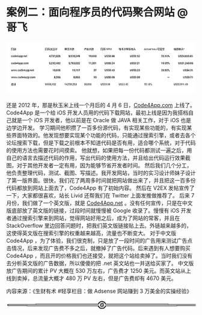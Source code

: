 # 案例二：面向程序员的代码聚合网站 @哥飞

![](img/726891f5bd967c5f9491f0e36e3a297e.png)

还是 2012 年，那是秋玉米上线一个月后的 4 月 6 日，[Code4App.com](http://code4app.com/) 上线了。Code4App 是一个给 iOS 开发人员用的代码下载网站，最初上线是因为我搭档自己就是一个 iOS 开发者，他以前是在 Oracle 做 JAVA 相关工作，对于 iOS 也是边学边开发。 学习期间他积攒了一百多份源代码，有实现某些功能的，有实现某些界面特效的。他发现想要实现某个功能的代码，只能通过搜索引擎，或者去各个论坛搜索下载，但是下载之前根本不知道代码是否有用，适合哪个系统，对于代码的使用方法也需要花时间摸索。 他就想，如果把每一份代码都测试一遍之后，用自己的语言去描述代码的作用，写出代码的使用方法，并且给出代码运行效果截图，对于其他开发者一定有用，因为能够节省开发者时间。 然后我们几个分工，他负责整理代码，测试、截图、写描述。我开发网站，当时的实习设计师妹子设计了第一版界面。很快，我们花了两周多时间就把网站做出来了，并且把这一百多份代码都放到网站上面去了，Code4App 有了初始内容。 然后在 V2EX 发帖宣传了一下，大家都很喜欢，站长 Livid 还帮我们在 Twitter 上面发推做推荐了。 后来 7 月份，我们做了一个英文版，就是 [Code4App.net](http://code4app.net/) 。没有任何宣传，只是在中文版底部放了英文版的链接，过段时间就慢慢被 Google 收录了。慢慢有 iOS 开发者通过搜索引擎来到网站，觉得网站好用之后，成为了网站的常客，并且在 StackOverflow 里边回答问题时，把我们英文版链接贴上去。外链越来越多的，这使得英文版在搜索引擎的权重越来越高，流量也不断变大。 对于中文版 Code4App ，为了体验，我们很克制，只是放了一段时间的广告用来测试广告点击情况，后来发现广告费不多之后，就撤掉了广告代码。后来遇到有人想要购买 Code4App ，而且开的价格我们也还接受，就把这个站给卖掉了。当时我们没有去分析英文版的广告数据，所以傻傻的把 .net 英文站也一并送给买家了。 中文版放广告期间的累计 PV 大概在 530 万左右，广告费才 1250 美元。而英文站从上线到卖掉，总流量大概才 480 万 PV 左右，但是广告费却有 4670 美元。

内容来源：《生财有术 #轻享栏目：做 Adsense 网站赚到 3 万美金的实操经验》

![](img/d3dc15a615db58a3c5ef15184454d4ab.png)